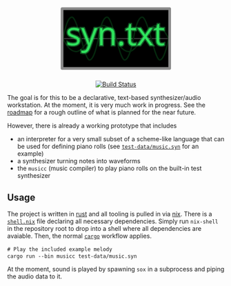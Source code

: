 <h1 align="center">
  <a href="https://github.com/fatho/syn-txt"><img src="doc/logo.png" alt="syn.txt" width="256"></a>
</h1>

<p align="center">
  <a href="https://github.com/fatho/syn-txt/actions?query=branch%3Amaster"><img src="https://github.com/fatho/syn-txt/workflows/Build%20and%20test/badge.svg" alt="Build Status"></a>
</p>

The goal is for this to be a declarative, text-based synthesizer/audio workstation.
At the moment, it is very much work in progress. See the [roadmap](/planning/roadmap.md)
for a rough outline of what is planned for the near future.

However, there is already a working prototype that includes
- an interpreter for a very small subset of a scheme-like language that can be used for defining piano rolls (see [`test-data/music.syn`](test-data/music.syn) for an example)
- a synthesizer turning notes into waveforms
- the `musicc` (music compiler) to play piano rolls on the built-in test synthesizer

## Usage

The project is written in [rust](https://www.rust-lang.org/) and all tooling is pulled in via [nix](https://nixos.org/nix/).
There is a [`shell.nix`](shell.nix) file declaring all necessary dependencies.
Simply run `nix-shell` in the repository root to drop into a shell where all dependencies are avaiable.
Then, the normal [`cargo`](https://doc.rust-lang.org/cargo/) workflow applies.

```
# Play the included example melody
cargo run --bin musicc test-data/music.syn
```


At the moment, sound is played by spawning `sox` in a subprocess and piping the audio data to it.